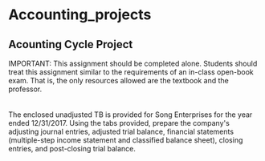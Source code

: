 # Accounting_projects

## Acounting Cycle Project

<p>
IMPORTANT: This assignment should be completed alone. Students should treat this assignment similar to the requirements of   an
in-class open-book exam. That is, the only resources allowed are the textbook and the professor.
<br/>
<br/>
<br/>
The enclosed unadjusted TB is provided for Song Enterprises for the year ended 12/31/2017.  Using the tabs provided, prepare the company's adjusting journal entries, adjusted trial balance, financial statements (multiple-step income statement and classified balance sheet), closing entries, and post-closing trial balance.
</p>





	
					
